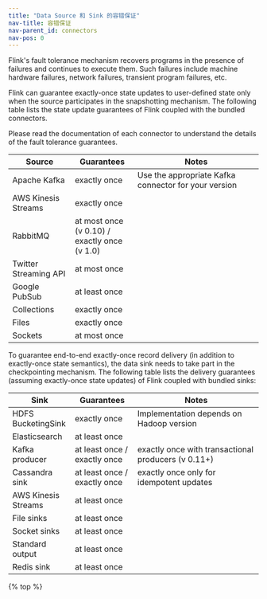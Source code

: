 ```yaml
---
title: "Data Source 和 Sink 的容错保证"
nav-title: 容错保证
nav-parent_id: connectors
nav-pos: 0
---
```

<!--
Licensed to the Apache Software Foundation (ASF) under one
or more contributor license agreements.  See the NOTICE file
distributed with this work for additional information
regarding copyright ownership.  The ASF licenses this file
to you under the Apache License, Version 2.0 (the
"License"); you may not use this file except in compliance
with the License.  You may obtain a copy of the License at

  http://www.apache.org/licenses/LICENSE-2.0

Unless required by applicable law or agreed to in writing,
software distributed under the License is distributed on an
"AS IS" BASIS, WITHOUT WARRANTIES OR CONDITIONS OF ANY
KIND, either express or implied.  See the License for the
specific language governing permissions and limitations
under the License.
-->

Flink's fault tolerance mechanism recovers programs in the presence of failures and
continues to execute them. Such failures include machine hardware failures, network failures,
transient program failures, etc.

Flink can guarantee exactly-once state updates to user-defined state only when the source participates in the
snapshotting mechanism. The following table lists the state update guarantees of Flink coupled with the bundled connectors.

Please read the documentation of each connector to understand the details of the fault tolerance guarantees.

<table class="table table-bordered">
  <thead>
    <tr>
      <th class="text-left" style="width: 25%">Source</th>
      <th class="text-left" style="width: 25%">Guarantees</th>
      <th class="text-left">Notes</th>
    </tr>
   </thead>
   <tbody>
        <tr>
            <td>Apache Kafka</td>
            <td>exactly once</td>
            <td>Use the appropriate Kafka connector for your version</td>
        </tr>
        <tr>
            <td>AWS Kinesis Streams</td>
            <td>exactly once</td>
            <td></td>
        </tr>
        <tr>
            <td>RabbitMQ</td>
            <td>at most once (v 0.10) / exactly once (v 1.0) </td>
            <td></td>
        </tr>
        <tr>
            <td>Twitter Streaming API</td>
            <td>at most once</td>
            <td></td>
        </tr>
        <tr>
            <td>Google PubSub</td>
            <td>at least once</td>
            <td></td>
        </tr>
        <tr>
            <td>Collections</td>
            <td>exactly once</td>
            <td></td>
        </tr>
        <tr>
            <td>Files</td>
            <td>exactly once</td>
            <td></td>
        </tr>
        <tr>
            <td>Sockets</td>
            <td>at most once</td>
            <td></td>
        </tr>
  </tbody>
</table>

To guarantee end-to-end exactly-once record delivery (in addition to exactly-once state semantics), the data sink needs
to take part in the checkpointing mechanism. The following table lists the delivery guarantees (assuming exactly-once
state updates) of Flink coupled with bundled sinks:

<table class="table table-bordered">
  <thead>
    <tr>
      <th class="text-left" style="width: 25%">Sink</th>
      <th class="text-left" style="width: 25%">Guarantees</th>
      <th class="text-left">Notes</th>
    </tr>
  </thead>
  <tbody>
    <tr>
        <td>HDFS BucketingSink</td>
        <td>exactly once</td>
        <td>Implementation depends on Hadoop version</td>
    </tr>
    <tr>
        <td>Elasticsearch</td>
        <td>at least once</td>
        <td></td>
    </tr>
    <tr>
        <td>Kafka producer</td>
        <td>at least once / exactly once</td>
        <td>exactly once with transactional producers (v 0.11+)</td>
    </tr>
    <tr>
        <td>Cassandra sink</td>
        <td>at least once / exactly once</td>
        <td>exactly once only for idempotent updates</td>
    </tr>
    <tr>
        <td>AWS Kinesis Streams</td>
        <td>at least once</td>
        <td></td>
    </tr>
    <tr>
        <td>File sinks</td>
        <td>at least once</td>
        <td></td>
    </tr>
    <tr>
        <td>Socket sinks</td>
        <td>at least once</td>
        <td></td>
    </tr>
    <tr>
        <td>Standard output</td>
        <td>at least once</td>
        <td></td>
    </tr>
    <tr>
        <td>Redis sink</td>
        <td>at least once</td>
        <td></td>
    </tr>
  </tbody>
</table>

{% top %}
